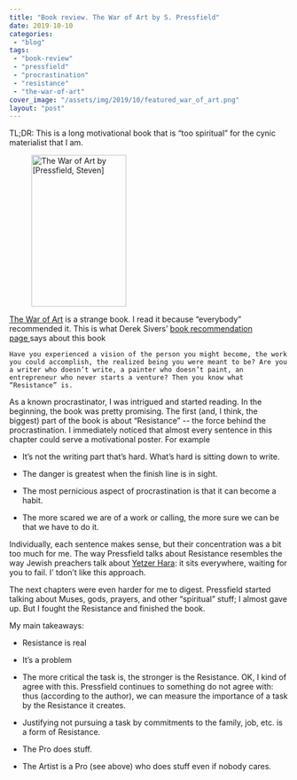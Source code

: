 ```yaml
---
title: "Book review. The War of Art by S. Pressfield"
date: 2019-10-10
categories: 
 - "blog"
tags: 
 - "book-review"
 - "pressfield"
 - "procrastination"
 - "resistance"
 - "the-war-of-art"
cover_image: "/assets/img/2019/10/featured_war_of_art.png"
layout: "post"
---
```


<!-- wp:paragraph -->
TL;DR: This is a long motivational book that is “too spiritual” for the cynic materialist that I am.


<!-- /wp:paragraph -->

<!-- wp:image {"align":"right","width":171,"height":274} -->
<div class="wp-block-image"><figure class="alignright is-resized"><img src="https://images-na.ssl-images-amazon.com/images/I/41ET8OFVFCL.jpg" alt="The War of Art by [Pressfield, Steven]" width="171" height="274"></figure></div>


<!-- /wp:image -->

<!-- wp:paragraph -->
[The War of Art](https://amzn.to/35dPsUZ) is a strange book. I read it because “everybody” recommended it. This is what Derek Sivers’ [book recommendation page ](https://sivers.org/book)says about this book


<!-- /wp:paragraph -->

<!-- wp:verse -->
    Have you experienced a vision of the person you might become, the work you could accomplish, the realized being you were meant to be? Are you a writer who doesn’t write, a painter who doesn’t paint, an entrepreneur who never starts a venture? Then you know what “Resistance” is.

<!-- /wp:verse -->

<!-- wp:paragraph -->
As a known procrastinator, I was intrigued and started reading. In the beginning, the book was pretty promising. The first (and, I think, the biggest) part of the book is about “Resistance” -- the force behind the procrastination. I immediately noticed that almost every sentence in this chapter could serve a motivational poster. For example


<!-- /wp:paragraph -->

<!-- wp:list -->
* It’s not the writing part that’s hard. What’s hard is sitting down to write.

* The danger is greatest when the finish line is in sight.

* The most pernicious aspect of procrastination is that it can become a habit.

* The more scared we are of a work or calling, the more sure we can be that we have to do it.


<!-- /wp:list -->

<!-- wp:paragraph -->
Individually, each sentence makes sense, but their concentration was a bit too much for me. The way Pressfield talks about Resistance resembles the way Jewish preachers talk about [Yetzer Hara](https://en.wikipedia.org/wiki/Yetzer_hara): it sits everywhere, waiting for you to fail. I’  tdon’t like this approach.


<!-- /wp:paragraph -->

<!-- wp:paragraph -->
The next chapters were even harder for me to digest. Pressfield started talking about Muses, gods, prayers, and other “spiritual” stuff; I almost gave up. But I fought the Resistance and finished the book.


<!-- /wp:paragraph -->

<!-- wp:paragraph -->
My main takeaways:


<!-- /wp:paragraph -->

<!-- wp:list -->
* Resistance is real

* It’s a problem

* The more critical the task is, the stronger is the Resistance. OK, I kind of agree with this. Pressfield continues to something do not agree with: thus (according to the author), we can measure the importance of a task by the Resistance it creates.

* Justifying not pursuing a task by commitments to the family, job, etc. is a form of Resistance.

* The Pro does stuff.

* The Artist is a Pro (see above) who does stuff even if nobody cares.


<!-- /wp:list -->
